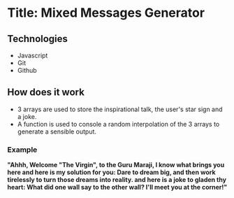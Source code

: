 # Title: Mixed Messages Generator

## Technologies
+ Javascript
+ Git
+ Github

## How does it work
+ 3 arrays are used to store the inspirational talk, the user's star sign and a joke.
+ A function is used to console a random interpolation of the 3 arrays to generate a sensible output.

### Example

**"Ahhh, Welcome "The Virgin", to the Guru Maraji, I know what brings you here and here is my solution for you: Dare to dream big, and then work tirelessly to turn those dreams into reality. and here is a joke to gladen thy heart: What did one wall say to the other wall? I'll meet you at the corner!"**

